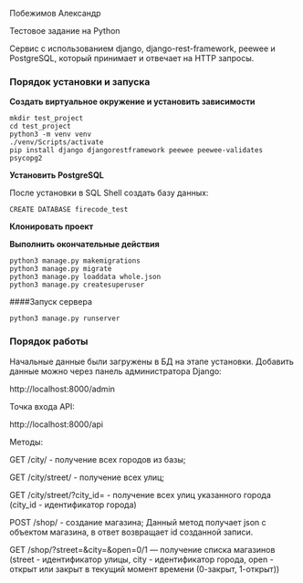 Побежимов Александр

Тестовое задание на Python

Cервис с использованием django, django-rest-framework, peewee и PostgreSQL, который принимает и отвечает на HTTP запросы.

### Порядок установки и запуска

**Создать виртуальное окружение и установить зависимости**

    mkdir test_project
    cd test_project
    python3 -m venv venv
    ./venv/Scripts/activate
    pip install django djangorestframework peewee peewee-validates psycopg2

**Установить PostgreSQL**

После установки в SQL Shell создать базу данных:

    CREATE DATABASE firecode_test    
 
**Клонировать проект**

**Выполнить окончательные действия**

    python3 manage.py makemigrations
    python3 manage.py migrate
    python3 manage.py loaddata whole.json
    python3 manage.py createsuperuser

####Запуск сервера

    python3 manage.py runserver

### Порядок работы

Начальные данные были загружены в БД на этапе установки. Добавить данные можно через панель администратора Django:

http://localhost:8000/admin

Точка входа API:

http://localhost:8000/api

Методы:

GET /city/ - получение всех городов из базы; 

GET /city/street/ - получение всех улиц; 

GET /city/street/?city_id= - получение всех улиц указанного города (city_id - идентификатор города)  

POST /shop/ - создание магазина; Данный метод получает json c 
объектом магазина, в ответ возвращает id созданной записи.  

GET /shop/?street=&city=&open=0/1 — получение списка магазинов (street - идентификатор улицы, city - идентификатор города, open - открыт или закрыт в текущий момент времени (0-закрыт, 1-открыт))